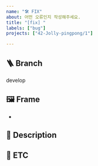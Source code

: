 ```yaml
---
name: "🛠️ FIX"
about: 어떤 오류인지 작성해주세요.
title: "[fix] "
labels: ["bug"]
projects: ["42-Jolly-pingpong/1"]

---
```


## 🪜 Branch
<!--
어떤 브랜치에서 해당 오류를 만났는지 알려주세요
특별한 경우가 아니라면 develop 브랜치일거에요!
운영 환경에서 에러가 난 경우 tag를 입력해주세요!!
-->
develop

## 🖼️ Frame
<!--
이슈 연결이 가능한 '#'으로 frame과 연결해주세요
-->
-


## 📢 Description
<!--
발생한 문제를 잘 설명해주세요
담당 개발자가 손쉽게 해결할 수 있도록 잘 알려주세요
-->


## 🐣 ETC
<!--
기타사항, 특이사항을 알려주세요
-->
